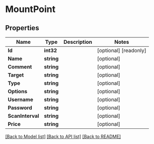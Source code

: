 # MountPoint

## Properties

Name | Type | Description | Notes
------------ | ------------- | ------------- | -------------
**Id** | **int32** |  | [optional] [readonly] 
**Name** | **string** |  | [optional] 
**Comment** | **string** |  | [optional] 
**Target** | **string** |  | [optional] 
**Type** | **string** |  | [optional] 
**Options** | **string** |  | [optional] 
**Username** | **string** |  | [optional] 
**Password** | **string** |  | [optional] 
**ScanInterval** | **string** |  | [optional] 
**Price** | **string** |  | [optional] 

[[Back to Model list]](../README.md#documentation-for-models) [[Back to API list]](../README.md#documentation-for-api-endpoints) [[Back to README]](../README.md)


